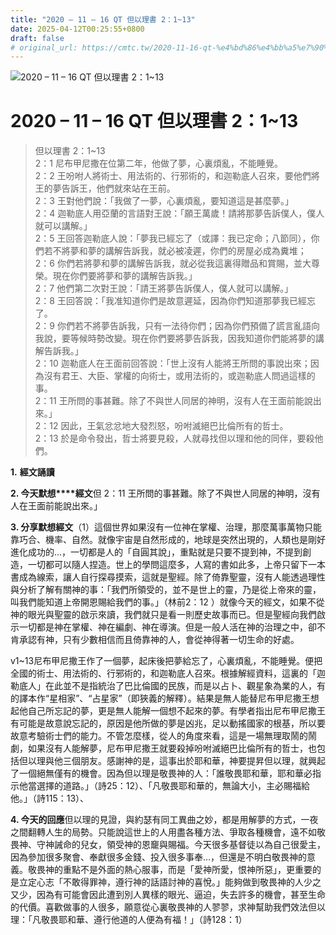 ```yaml
---
title: "2020 – 11 – 16 QT 但以理書 2：1~13"
date: 2025-04-12T00:25:55+0800
draft: false
# original_url: https://cmtc.tw/2020-11-16-qt-%e4%bd%86%e4%bb%a5%e7%90%86%e6%9b%b8-2%ef%bc%9a113
---
```


![2020 – 11 – 16 QT 但以理書 2：1\~13](/images/qt.jpg   "2020 – 11 – 16 QT 但以理書 2：1\~13")

# 2020 – 11 – 16 QT 但以理書 2：1\~13

> 但以理書 2：1\~13  
> 2：1 尼布甲尼撒在位第二年，他做了夢，心裏煩亂，不能睡覺。  
> 2：2 王吩咐人將術士、用法術的、行邪術的，和迦勒底人召來，要他們將王的夢告訴王，他們就來站在王前。  
> 2：3 王對他們說：「我做了一夢，心裏煩亂，要知道這是甚麼夢。」  
> 2：4 迦勒底人用亞蘭的言語對王說：「願王萬歲！請將那夢告訴僕人，僕人就可以講解。」  
> 2：5 王回答迦勒底人說：「夢我已經忘了（或譯：我已定命；八節同），你們若不將夢和夢的講解告訴我，就必被凌遲，你們的房屋必成為糞堆；  
> 2：6 你們若將夢和夢的講解告訴我，就必從我這裏得贈品和賞賜，並大尊榮。現在你們要將夢和夢的講解告訴我。」  
> 2：7 他們第二次對王說：「請王將夢告訴僕人，僕人就可以講解。」  
> 2：8 王回答說：「我准知道你們是故意遲延，因為你們知道那夢我已經忘了。  
> 2：9 你們若不將夢告訴我，只有一法待你們；因為你們預備了謊言亂語向我說，要等候時勢改變。現在你們要將夢告訴我，因我知道你們能將夢的講解告訴我。」  
> 2：10 迦勒底人在王面前回答說：「世上沒有人能將王所問的事說出來；因為沒有君王、大臣、掌權的向術士，或用法術的，或迦勒底人問過這樣的事。  
> 2：11 王所問的事甚難。除了不與世人同居的神明，沒有人在王面前能說出來。」  
> 2：12 因此，王氣忿忿地大發烈怒，吩咐滅絕巴比倫所有的哲士。  
> 2：13 於是命令發出，哲士將要見殺，人就尋找但以理和他的同伴，要殺他們。

**1.** **經文誦讀**

**2. 今天默想****經文**但 2：11 王所問的事甚難。除了不與世人同居的神明，沒有人在王面前能說出來。」

**3. 分享默想經文**（1）這個世界如果沒有一位神在掌權、治理，那麼萬事萬物只能靠巧合、機率、自然。就像宇宙是自然形成的，地球是突然出現的，人類也是剛好進化成功的…，一切都是人的「自圓其說」，重點就是只要不提到神，不提到創造，一切都可以隨人捏造。世上的學問這麼多，人寫的書如此多，上帝只留下一本書成為線索，讓人自行探尋摸索，這就是聖經。除了倚靠聖靈，沒有人能透過理性與分析了解有關神的事：「我們所領受的，並不是世上的靈，乃是從上帝來的靈，叫我們能知道上帝開恩賜給我們的事。」（林前2：12 ）就像今天的經文，如果不從神的眼光與聖靈的啟示來讀，我們就只是看一則歷史故事而已。但是聖經向我們啟示一切都是神在掌權、神在編劇、神在導演。但是一般人活在神的治理之中，卻不肯承認有神，只有少數相信而且倚靠神的人，會從神得著一切生命的好處。

v1\~13尼布甲尼撒王作了一個夢，起床後把夢給忘了，心裏煩亂，不能睡覺。便把全國的術士、用法術的、行邪術的，和迦勒底人召來。根據解經資料，這裏的「迦勒底人」在此並不是指統治了巴比倫國的民族，而是以占卜、觀星象為業的人，有的譯本作“星相家”、“占星家”（即狹義的解釋）。結果是無人能替尼布甲尼撒王想起他自己所忘記的夢，更是無人能解一個想不起來的夢。有學者指出尼布甲尼撒王有可能是故意說忘記的，原因是他所做的夢是凶兆，足以動搖國家的根基，所以要故意考驗術士們的能力。不管怎麼樣，從人的角度來看，這是一場無理取鬧的鬧劇，如果沒有人能解夢，尼布甲尼撒王就要殺掉吩咐滅絕巴比倫所有的哲士，也包括但以理與他三個朋友。感謝神的是，這事出於耶和華，神要提昇但以理，就興起了一個絕無僅有的機會。因為但以理是敬畏神的人：「誰敬畏耶和華，耶和華必指示他當選擇的道路。」（詩25：12）、「凡敬畏耶和華的，無論大小，主必賜福給他。」（詩115：13）、

**4. 今天的回應**但以理的見證，與約瑟有同工異曲之妙，都是用解夢的方式，一夜之間翻轉人生的局勢。只能說這世上的人用盡各種方法、爭取各種機會，遠不如敬畏神、守神誡命的兒女，領受神的恩竉與賜福。今天很多基督徒以為自己很愛主，因為參加很多聚會、奉獻很多金錢、投入很多事奉…，但還是不明白敬畏神的意義。敬畏神的重點不是外面的熱心服事，而是「愛神所愛，恨神所惡」，更重要的是立定心志「不敢得罪神，遵行神的話語討神的喜悅。」能夠做到敬畏神的人少之又少，因為有可能會因此遭到別人異樣的眼光、逼迫，失去許多的機會，甚至生命的代價。喜歡做事的人很多，願意從心裏敬畏神的人翏翏，求神幫助我們效法但以理：「凡敬畏耶和華、遵行他道的人便為有福！」（詩128：1）